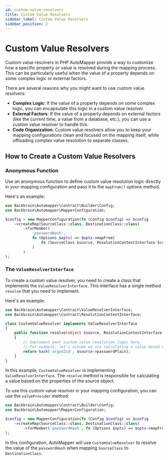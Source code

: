 ```yaml
---
id: custom-value-resolvers
title: Custom Value Resolvers
sidebar_label: Custom Value Resolvers
sidebar_position: 2
---
```


# Custom Value Resolvers

Custom value resolvers in PHP AutoMapper provide a way to customize how a specific property or value is resolved during the mapping process. This can be particularly useful when the value of a property depends on some complex logic or external factors.

There are several reasons why you might want to use custom value resolvers:

- **Complex Logic**: If the value of a property depends on some complex logic, you can encapsulate this logic in a custom value resolver.
- **External Factors**: If the value of a property depends on external factors (like the current time, a value from a database, etc.), you can use a custom value resolver to handle this.
- **Code Organization**: Custom value resolvers allow you to keep your mapping configurations clean and focused on the mapping itself, while offloading complex value resolution to separate classes.

## How to Create a Custom Value Resolvers

### Anonymous Function

Use an anonymous function to define custom value resolution logic directly in your mapping configuration and
pass it to the `mapFrom()` options method.

Here's an example:
```php
use Backbrain\Automapper\Contract\Builder\Config;
use Backbrain\Automapper\MapperConfiguration;

$config = new MapperConfiguration(fn (Config $config) => $config
    ->createMap(SourceClass::class, DestinationClass::class)
        ->forMember(
            'passwordHash', 
            fn (Options $opts) => $opts->mapFrom(
                fn (SourceClass $source, ResolutionContextInterface $context) => hash('argon2id', $source->passwordPlain)
            )
        )
);
```

### The `ValueResolverInterface`

To create a custom value resolver, you need to create a class that implements the `ValueResolverInterface`. This interface has a single method `resolve` that you need to implement.

Here's an example:

```php
use Backbrain\Automapper\Contract\ValueResolverInterface;
use Backbrain\Automapper\Contract\ResolutionContextInterface;

class CustomValueResolver implements ValueResolverInterface
{
    public function resolve(object $source, ResolutionContextInterface $context): mixed
    {
        // Implement your custom value resolution logic here.
        // For example, let's assume we are calculating a value based on some properties of the source object.
        return hash('argon2id', $source->passwordPlain);
    }
}
```

In this example, `CustomValueResolver` is implementing `ValueResolverInterface`. The `resolve` method is responsible for calculating a value based on the properties of the source object.

To use this custom value resolver in your mapping configuration, you can use the `valueProvider` method:

```php
use Backbrain\Automapper\Contract\Builder\Config;
use Backbrain\Automapper\MapperConfiguration;

$config = new MapperConfiguration(fn (Config $config) => $config
    ->createMap(SourceClass::class, DestinationClass::class)
        ->forMember('passwordHash', fn (Options $opts) => $opts->mapFrom(new CustomValueResolver()))
);
```

In this configuration, AutoMapper will use `CustomValueResolver` to resolve the value of the `passwordHash` when mapping `SourceClass` to `DestinationClass`.